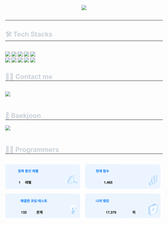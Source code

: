 <div align= "center">
    <img src="https://capsule-render.vercel.app/api?type=rect&color=gradient&height=180&text=Jun%20Dev🤖&animation=fadeIn&fontColor=000000&fontSize=70" />
    </div>
    <div style="text-align: left;"> 
    <h2 style="border-bottom: 1px solid #21262d; color: #c9d1d9;">  </h2>  
    <div style="font-weight: 700; font-size: 15px; text-align: left; color: #c9d1d9;">  </div> 
    </div>
    <div style="text-align: left;">
    <h2 style="border-bottom: 1px solid #21262d; color: #c9d1d9;"> 🛠️ Tech Stacks </h2> <br> 
    <div style="margin: ; text-align: left;" "text-align: left;"> <img src="https://img.shields.io/badge/Java-007396?style=for-the-badge&logo=Java&logoColor=white">
          <img src="https://img.shields.io/badge/Spring-6DB33F?style=for-the-badge&logo=Spring&logoColor=white">
          <img src="https://img.shields.io/badge/Spring Boot-6DB33F?style=for-the-badge&logo=Spring Boot&logoColor=white">
          <img src="https://img.shields.io/badge/Amazon AWS-232F3E?style=for-the-badge&logo=Amazon AWS&logoColor=white">
          <img src="https://img.shields.io/badge/MySQL-4479A1?style=for-the-badge&logo=MySQL&logoColor=white">
          <br/><img src="https://img.shields.io/badge/Git-F05032?style=for-the-badge&logo=Git&logoColor=white">
          <img src="https://img.shields.io/badge/Github-181717?style=for-the-badge&logo=Github&logoColor=white">
          <img src="https://img.shields.io/badge/Slack-4A154B?style=for-the-badge&logo=Slack&logoColor=white">
          <img src="https://img.shields.io/badge/Notion-000000?style=for-the-badge&logo=Notion&logoColor=white">
          <img src="https://img.shields.io/badge/Discord-5865F2?style=for-the-badge&logo=Discord&logoColor=white">
          <br/></div>
    </div>
    <div style="text-align: left;">
    <h2 style="border-bottom: 1px solid #21262d; color: #c9d1d9;"> 🧑‍💻 Contact me </h2> <br> 
         <a href=mailto:choijh0309@gmail.com> <img src="https://img.shields.io/badge/Gmail-EA4335?style=for-the-badge&logo=Gmail&logoColor=white&link=mailto:choijh0309@gmail.com"> </a>
          </div>  <br> 
    <div style="text-align: left;">  </div> 
    </div>
<h2 style="border-bottom: 1px solid #21262d; color: #c9d1d9;"> 🍎 Baekjoon </h2> 
<div align="left"> <img src="http://mazassumnida.wtf/api/v2/generate_badge?boj=choijh0309"> </div>
</div>

<br>
<h2 style="border-bottom: 1px solid #21262d; color: #c9d1d9;"> 🧑‍🎓 Programmers </h2> 

[![](https://github.com/choijh0309/github-programmers-rank/blob/master/lib/result.svg)](https://github.com/choijh0309/github-programmers-rank) 
